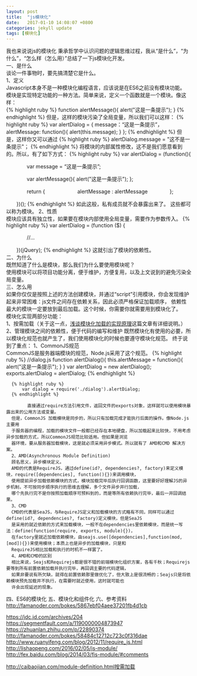 ```yaml
---
layout: post
title:  "js模块化"
date:   2017-01-10 14:08:07 +0800
categories: jekyll update
tags: [模块化]
---
```

我也来说说js的模块化
	秉承哲学中认识问题的逻辑思维过程，我从“是什么”，“为什么”，“怎么样（怎么用）”总结了一下js模块化开发。  
	一、是什么  
	谈论一件事物时，要先搞清楚它是什么。  
	1、定义  
	Javascript本身不是一种模块化编程语言，应该说是在ES6之前没有模块功能。  
	模块是实现特定功能的一种方法。简单来说，定义一个函数就是一个模块。像这样：  
	{% highlight ruby %}
	function alertMessage(){
		alert("这是一条提示");
	}
	{% endhighlight %} 
	但是，这样的模块污染了全局变量，所以我们可以这样：
	{% highlight ruby %}
	var alertDialog = {
		message：“这是一条提示”，
		alertMessage: function(){
			alert(this.message);
		}
	};
	{% endhighlight %} 
	但是，这样你又可以通过
	{% highlight ruby %}
	alertDialog.message = "这不是一条提示"；
	{% endhighlight %} 
	将模块的内部属性修改，这不是我们愿意看到的。所以，有了如下方式：
	{% highlight ruby %}
	var alertDialog = (function(){

　　　　var message = “这是一条提示”;

　　　　var alertMessage(){
		alert("这是一条提示");
	   };

　　　　return {
　　　　　　alertMessage : alertMessage
　　　　};

　　})();
   {% endhighlight %}
   如此这般，私有成员就不会暴露出来了。 
   这些都可以称为模块。
   2、性质  
   模块应该具有独立性，如果要在模块内部使用全局变量，需要作为参数传入。
   {% highlight ruby %}
   var alertDialog = (function ($) {

　　　　//...

　　})(jQuery);
   {% endhighlight %}
   这就引出了模块的依赖性。  
   二、为什么  
   既然知道了什么是模块，那么我们为什么要使用模块呢？  
   使用模块可以将项目功能分离，便于维护，方便复用，以及上文说到的避免污染全局变量。  
   三、怎么用   
   	  如果你仅仅是按照上述的方法创建模块，并通过“script”引用模块，你会发现维护起来非常困难：js文件之间存在依赖关系，因此必须严格保证加载顺序，
   依赖性最大的模块一定要放到最后加载。这个时候，你需要你就需要用到模块化了。  
   	  模块化实现两部分功能：  
   1、按需加载（关于这一点，[浅谈模块化加载的实现原理]这篇文章有详细说明。）  
   2、管理模块之间的依赖性，便于代码的编写和维护
   	  既然模块化有使用的必要，所以模块化规范也就产生了，我们使用模块化的时候也要遵守模块化规范。
      终于说到了重点：
      1、CommonJS规范  
      CommonJS是服务器端模块的规范，Node.js采用了这个规范。
 	  {% highlight ruby %}
 	  //dialog.js
      	function alertDialog(){
      		this.alertMessage = function(){
				alert("这是一条提示");
			}
		}
		var alertDialog = new alertDialog();
        exports.alertDialog = alertDialog;
      {% endhighlight %}
      
      {% highlight ruby %}
       	  var dialog = require('./dialog').alertDialog;
	  {% endhighlight %}
	  
	  		直接通过require方法引用文件，返回文件的exports对象，这样就可以使用模块暴露出来的公用方法或变量。  
	  但是，CommonJS 加载模块是同步的，所以只有加载完成才能执行后面的操作。像Node.js主要用
	  于服务器的编程，加载的模块文件一般都已经存在本地硬盘，所以加载起来比较快，不用考虑异步加载的方式，所以CommonJS规范比较适用。但如果是浏览
	  器环境，要从服务器加载模块，这是就必须采用异步模式。所以就有了 AMD和CMD 解决方案。  
	  2、AMD(Asynchronous Module Definition)  
	  顾名思义，异步模块定义。
	  AMD的代表是RequireJS，通过define(id?, dependencies?, factory)来定义模块，require([dependencies], function(){})来调用模块，
	  使用提前异步加载依赖模块的方式，模块加载完毕后执行回调函数，这里要好好理解JS的异步机制，不可按同步顺序执行的思维去理解，多个文件异步并行加载，
	  哪个先执行完不是你按照加载顺序可预料到的，而是等所有依赖执行完毕，最后一并回调结果。  
	  3、CMD
	  CMD的代表是SeaJS，与RequireJS定义和加载模块的方式略有不同，同样可以通过define(id?, dependencies?, factory)定义模块，但是SeaJS
	  是采用的就近依赖的方式来加载模块，一般不在dependencies里依赖模块，而是统一写法：define(function(require, exports, module){})，
	  在factory里就近加载依赖模块，由seajs.use([dependencies],function(mod,[mod]){})来使用模块；本质上也是异步的加载模块，只是和
	  RequireJS相比加载和执行的时机不一样罢了。  
	  4、AMD和CMD的区别  
	  相比来说，Seajs和Requirejs都是很不错的前端模块化组织方案，各有千秋；Requirejs要等到所有前置依赖加载并执行完毕，再回调主要的代码逻辑，
	  如果非要说有所欠缺，就得在前置依赖那里做优化了，但大致上是很流畅的；Seajs只是将依赖模块预先加载并不执行，在需要时就近使用，这时就可能也
	  许会出现延迟的现象。
	  
	  
	  
	  
	  
   四、ES6的模块化
   五、模块化和组件化
   六、参考资料
   http://famanoder.com/bokes/5867ebf04aee37201fb4d1cb


[浅谈模块化加载的实现原理]: http://caibaojian.com/module-definition.html

https://jdc.jd.com/archives/204
https://segmentfault.com/a/1190000004873947
https://zhuanlan.zhihu.com/p/22890374
http://famanoder.com/bokes/58484c12712c723c0f316dae
http://www.ruanyifeng.com/blog/2012/11/require_js.html
http://lishaopeng.com/2016/02/05/js-module/
http://fex.baidu.com/blog/2014/03/fis-module/#comments

http://caibaojian.com/module-definition.html按需加载